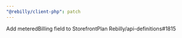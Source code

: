 ```yaml
---
"@rebilly/client-php": patch
---
```


Add meteredBilling field to StorefrontPlan Rebilly/api-definitions#1815
